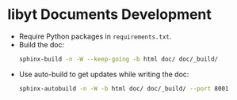 # libyt Documents Development

- Require Python packages in `requirements.txt`.
- Build the doc:
  ```bash
  sphinx-build -n -W --keep-going -b html doc/ doc/_build/
  ```
- Use auto-build to get updates while writing the doc:
  ```bash
  sphinx-autobuild -n -W -b html doc/ doc/_build/ --port 8001
  ```
